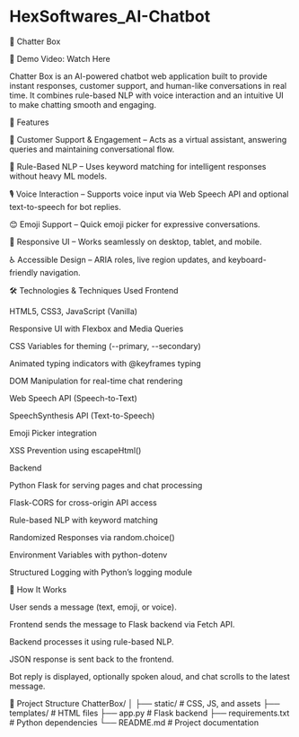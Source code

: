 # HexSoftwares_AI-Chatbot
🤖 Chatter Box

🎥 Demo Video: Watch Here

Chatter Box is an AI-powered chatbot web application built to provide instant responses, customer support, and human-like conversations in real time.
It combines rule-based NLP with voice interaction and an intuitive UI to make chatting smooth and engaging.

📌 Features

💬 Customer Support & Engagement – Acts as a virtual assistant, answering queries and maintaining conversational flow.

🧠 Rule-Based NLP – Uses keyword matching for intelligent responses without heavy ML models.

🎙 Voice Interaction – Supports voice input via Web Speech API and optional text-to-speech for bot replies.

😊 Emoji Support – Quick emoji picker for expressive conversations.

📱 Responsive UI – Works seamlessly on desktop, tablet, and mobile.

♿ Accessible Design – ARIA roles, live region updates, and keyboard-friendly navigation.

🛠 Technologies & Techniques Used
Frontend

HTML5, CSS3, JavaScript (Vanilla)

Responsive UI with Flexbox and Media Queries

CSS Variables for theming (--primary, --secondary)

Animated typing indicators with @keyframes typing

DOM Manipulation for real-time chat rendering

Web Speech API (Speech-to-Text)

SpeechSynthesis API (Text-to-Speech)

Emoji Picker integration

XSS Prevention using escapeHtml()

Backend

Python Flask for serving pages and chat processing

Flask-CORS for cross-origin API access

Rule-based NLP with keyword matching

Randomized Responses via random.choice()

Environment Variables with python-dotenv

Structured Logging with Python’s logging module

🚀 How It Works

User sends a message (text, emoji, or voice).

Frontend sends the message to Flask backend via Fetch API.

Backend processes it using rule-based NLP.

JSON response is sent back to the frontend.

Bot reply is displayed, optionally spoken aloud, and chat scrolls to the latest message.

📂 Project Structure
ChatterBox/
│
├── static/            # CSS, JS, and assets
├── templates/         # HTML files
├── app.py             # Flask backend
├── requirements.txt   # Python dependencies
└── README.md          # Project documentation

